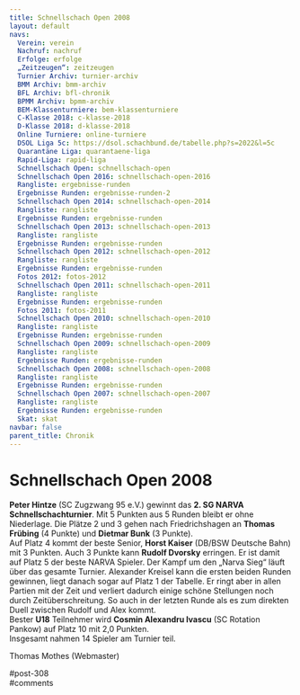 ```yaml
---
title: Schnellschach Open 2008 
layout: default
navs:
  Verein: verein
  Nachruf: nachruf
  Erfolge: erfolge
  „Zeitzeugen“: zeitzeugen
  Turnier Archiv: turnier-archiv
  BMM Archiv: bmm-archiv
  BFL Archiv: bfl-chronik
  BPMM Archiv: bpmm-archiv
  BEM-Klassenturniere: bem-klassenturniere
  C-Klasse 2018: c-klasse-2018
  D-Klasse 2018: d-klasse-2018
  Online Turniere: online-turniere
  DSOL Liga 5c: https://dsol.schachbund.de/tabelle.php?s=2022&l=5c
  Quarantäne Liga: quarantaene-liga
  Rapid-Liga: rapid-liga
  Schnellschach Open: schnellschach-open
  Schnellschach Open 2016: schnellschach-open-2016
  Rangliste: ergebnisse-runden
  Ergebnisse Runden: ergebnisse-runden-2
  Schnellschach Open 2014: schnellschach-open-2014
  Rangliste: rangliste
  Ergebnisse Runden: ergebnisse-runden
  Schnellschach Open 2013: schnellschach-open-2013
  Rangliste: rangliste
  Ergebnisse Runden: ergebnisse-runden
  Schnellschach Open 2012: schnellschach-open-2012
  Rangliste: rangliste
  Ergebnisse Runden: ergebnisse-runden
  Fotos 2012: fotos-2012
  Schnellschach Open 2011: schnellschach-open-2011
  Rangliste: rangliste
  Ergebnisse Runden: ergebnisse-runden
  Fotos 2011: fotos-2011
  Schnellschach Open 2010: schnellschach-open-2010
  Rangliste: rangliste
  Ergebnisse Runden: ergebnisse-runden
  Schnellschach Open 2009: schnellschach-open-2009
  Rangliste: rangliste
  Ergebnisse Runden: ergebnisse-runden
  Schnellschach Open 2008: schnellschach-open-2008
  Rangliste: rangliste
  Ergebnisse Runden: ergebnisse-runden
  Schnellschach Open 2007: schnellschach-open-2007
  Rangliste: rangliste
  Ergebnisse Runden: ergebnisse-runden
  Skat: skat
navbar: false
parent_title: Chronik
---
```

<div class="post-308 page type-page status-publish hentry" id="post-308">
<h1 class="entry-title">Schnellschach Open 2008</h1>
<div class="entry-content">
<p><strong>Peter Hintze</strong> (SC Zugzwang 95 e.V.) gewinnt das <strong>2. SG NARVA Schnellschachturnier</strong>. Mit 5 Punkten aus 5 Runden bleibt er ohne Niederlage. Die Plätze 2 und 3 gehen nach Friedrichshagen an <strong>Thomas Frübing</strong> (4 Punkte) und <strong>Dietmar Bunk</strong> (3 Punkte).<br/>
Auf Platz 4 kommt der beste Senior, <strong>Horst Kaiser</strong> (DB/BSW Deutsche Bahn) mit 3 Punkten. Auch 3 Punkte kann <strong>Rudolf Dvorsky</strong> erringen. Er ist damit auf Platz 5 der beste NARVA Spieler. Der Kampf um den „Narva Sieg“ läuft über das gesamte Turnier. Alexander Kreisel kann die ersten beiden Runden gewinnen, liegt danach sogar auf Platz 1 der Tabelle. Er ringt aber in allen Partien mit der Zeit und verliert dadurch einige schöne Stellungen noch durch Zeitüberschreitung. So auch in der letzten Runde als es zum direkten Duell zwischen Rudolf und Alex kommt.<br/>
Bester <strong>U18</strong> Teilnehmer wird <strong>Cosmin Alexandru Ivascu</strong> (SC Rotation Pankow) auf Platz 10 mit 2,0 Punkten.<br/>
Insgesamt nahmen 14 Spieler am Turnier teil.</p>
<p>Thomas Mothes (Webmaster)</p>
</div><!-- .entry-content -->
</div> #post-308 
<div id="comments">
</div> #comments 
